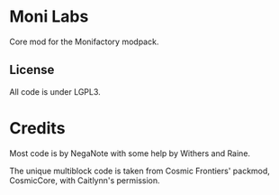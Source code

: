 # Moni Labs
Core mod for the Monifactory modpack.

## License

All code is under LGPL3.

# Credits
Most code is by NegaNote with some help by Withers and Raine.

The unique multiblock code is taken from Cosmic Frontiers' packmod, CosmicCore, with Caitlynn's permission.